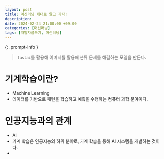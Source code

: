 ```yaml
---
layout: post
title: 머신러닝 제대로 알고 가자!
description:
date: 2024-02-24 21:00:00 +09:00
categories: [머신러닝]
tags: [개발자글쓰기, 머신러닝]
---
```


{: .prompt-info }

> `fastai`를 활용해 이미지를 활용해 분류 문제를 해결하는 모델을 만든다.

# 기계학습이란?

- Machine Learning
- 데이터를 기반으로 패턴을 학습하고 예측을 수행하는 컴퓨터 과학 분야이다.

# 인공지능과의 관계

- AI
- 기계 학습은 인공지능의 하위 분야로, 기계 학습을 통해 AI 시스템을 개발하는 것이다.
- 

